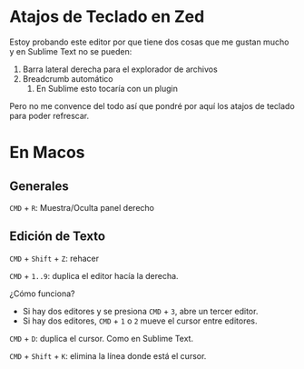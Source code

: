 # Atajos de Teclado en Zed

Estoy probando este editor por que tiene dos cosas que me gustan mucho y en Sublime Text no se pueden:

1. Barra lateral derecha para el explorador de archivos
2. Breadcrumb automático
	1. En Sublime esto tocaría con un plugin

Pero no me convence del todo así que pondré por aquí los atajos de teclado para poder refrescar.

# En Macos

## Generales

`CMD` + `R`: Muestra/Oculta panel derecho

## Edición de Texto

`CMD` + `Shift` + `Z`: rehacer

`CMD` + `1..9`: duplica el editor hacía la derecha.

¿Cómo funciona?

- Si hay dos editores y se presiona `CMD` + `3`, abre un tercer editor.
- Si hay dos editores, `CMD` + `1` o `2` mueve el cursor entre editores.

`CMD` + `D`: duplica el cursor. Como en Sublime Text.

`CMD` + `Shift` + `K`: elimina la línea donde está el cursor.